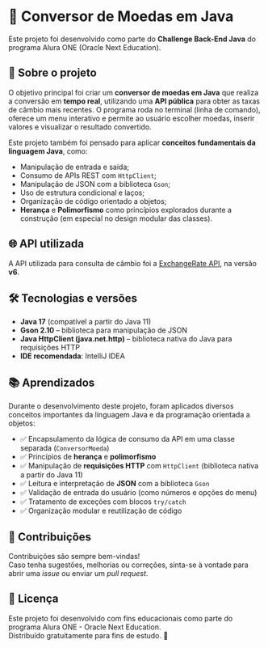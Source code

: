 # 💱 Conversor de Moedas em Java

Este projeto foi desenvolvido como parte do **Challenge Back-End Java** do programa Alura ONE (Oracle Next Education).

## 🧠 Sobre o projeto

O objetivo principal foi criar um **conversor de moedas em Java** que realiza a conversão em **tempo real**, utilizando uma **API pública** para obter as taxas de câmbio mais recentes. O programa roda no terminal (linha de comando), oferece um menu interativo e permite ao usuário escolher moedas, inserir valores e visualizar o resultado convertido.

Este projeto também foi pensado para aplicar **conceitos fundamentais da linguagem Java**, como:

- Manipulação de entrada e saída;
- Consumo de APIs REST com `HttpClient`;
- Manipulação de JSON com a biblioteca `Gson`;
- Uso de estrutura condicional e laços;
- Organização de código orientado a objetos;
- **Herança** e **Polimorfismo** como princípios explorados durante a construção (em especial no design modular das classes).


## 🌐 API utilizada

A API utilizada para consulta de câmbio foi a [ExchangeRate API](https://www.exchangerate-api.com/), na versão **v6**.

## 🛠 Tecnologias e versões

- **Java 17** (compatível a partir do Java 11)
- **Gson 2.10** – biblioteca para manipulação de JSON
- **Java HttpClient (java.net.http)** – biblioteca nativa do Java para requisições HTTP
- **IDE recomendada**: IntelliJ IDEA

## 📚 Aprendizados

Durante o desenvolvimento deste projeto, foram aplicados diversos conceitos importantes da linguagem Java e da programação orientada a objetos:

- ✅ Encapsulamento da lógica de consumo da API em uma classe separada (`ConversorMoeda`)
- ✅ Princípios de **herança** e **polimorfismo**
- ✅ Manipulação de **requisições HTTP** com `HttpClient` (biblioteca nativa a partir do Java 11)
- ✅ Leitura e interpretação de **JSON** com a biblioteca `Gson`
- ✅ Validação de entrada do usuário (como números e opções do menu)
- ✅ Tratamento de exceções com blocos `try/catch`
- ✅ Organização modular e reutilização de código


## 📩 Contribuições

Contribuições são sempre bem-vindas!  
Caso tenha sugestões, melhorias ou correções, sinta-se à vontade para abrir uma *issue* ou enviar um *pull request*.


## 📄 Licença

Este projeto foi desenvolvido com fins educacionais como parte do programa Alura ONE - Oracle Next Education.  
Distribuído gratuitamente para fins de estudo. 🚀




